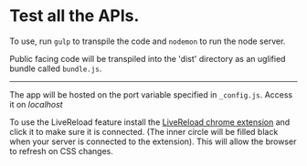 # Test all the APIs.

To use, run `gulp` to transpile the code and `nodemon` to run the node server.

Public facing code will be transpiled into the 'dist' directory as an uglified bundle called `bundle.js`.

___

The app will be hosted on the port variable specified in `_config.js`. Access it on _localhost_

To use the LiveReload feature install the [LiveReload chrome extension](https://chrome.google.com/webstore/detail/livereload/jnihajbhpnppcggbcgedagnkighmdlei?hl=en) and click it to make sure it is connected. (The inner circle will be filled black when your server is connected to the extension). This will allow the browser to refresh on CSS changes.
